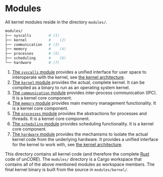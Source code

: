 # Modules

All kernel modules reside in the directory `modules/`.

``` BASH
modules/
├── syscalls        # (1)
├── kernel          #    (2)
├── communication   # (3)
├── memory          #    (4)
├── processes       # (5)
├── scheduling      #    (6)
└── hardware        # (7)
```

1. [The `syscalls` module][docs-syscalls-module] provides a unified interface for user space to interoperate with the kernel, see [the kernel architecture][docs-architecture].
2. [The `kernel` module][docs-kernel-module] provides the actual, complete kernel. It can be compiled as a binary to run as an operating system kernel.
3. [The `communication` module][docs-communication-module] provides inter-process communication (IPC). It is a kernel core component.
4. [The `memory` module][docs-memory-module] provides main memory management functionality. It is a kernel core component.
5. [The `processes` module][docs-processes-module] provides the abstractions for processes and threads. It is a kernel core component.
6. [The `scheduling` module][docs-scheduling-module] provides scheduling functionality. It is a kernel core component.
7. [The `hardware` module][docs-hardware-module] provides the mechanisms to isolate the actual kernel code from the underlying hardware. It provides a unified interface for the kernel to work with, see [the kernel architecture][docs-architecture].

This directory contains all kernel code (and therefore the complete [Rust] code of _unCORE_). The `modules/` directory is a Cargo workspace that contains all of the above mentioned modules as workspace members. The final kernel binary is built from the source in `modules/kernel/`.

[//]: # (Links)

[docs-syscalls-module]: ./syscalls.md
[docs-kernel-module]: ./kernel.md
[docs-communication-module]: ./communication.md
[docs-memory-module]: ./memory.md
[docs-processes-module]: ./processes.md
[docs-scheduling-module]: ./scheduling.md
[docs-hardware-module]: ./hardware.md
[docs-architecture]: ../index.md#architecture

[Hardware Abstraction Layer]: https://en.wikipedia.org/wiki/Hardware_abstraction
[Rust]: https://www.rust-lang.org/
